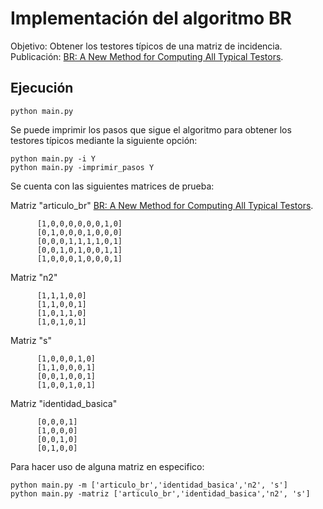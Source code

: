 # Implementación del algoritmo BR

Objetivo: Obtener los testores típicos de una matriz de incidencia.
Publicación: [BR: A New Method for Computing All Typical Testors](http://link.springer.com/chapter/10.1007%2F978-3-642-10268-4_50#page-1).
## Ejecución

```shell
python main.py
```

Se puede imprimir los pasos que sigue el algoritmo para obtener los testores típicos mediante la siguiente opción:

```shell
python main.py -i Y
python main.py -imprimir_pasos Y
```


Se cuenta con las siguientes matrices de prueba:

Matriz "articulo_br" [BR: A New Method for Computing All Typical Testors](http://link.springer.com/chapter/10.1007%2F978-3-642-10268-4_50#page-1).
```
      [1,0,0,0,0,0,0,1,0]
      [0,1,0,0,0,1,0,0,0]
      [0,0,0,1,1,1,1,0,1]
      [0,0,1,0,1,0,0,1,1]
      [1,0,0,0,1,0,0,0,1]
```
Matriz "n2"
```
      [1,1,1,0,0]
      [1,1,0,0,1]
      [1,0,1,1,0]
      [1,0,1,0,1]
```
Matriz "s"
```
      [1,0,0,0,1,0]
      [1,1,0,0,0,1]
      [0,0,1,0,0,1]
      [1,0,0,1,0,1]
```
Matriz "identidad_basica"
```
      [0,0,0,1]
      [1,0,0,0]
      [0,0,1,0]
      [0,1,0,0]
```
Para hacer uso de alguna matriz en especifico:
```shell
python main.py -m ['articulo_br','identidad_basica','n2', 's']
python main.py -matriz ['articulo_br','identidad_basica','n2', 's']
```
